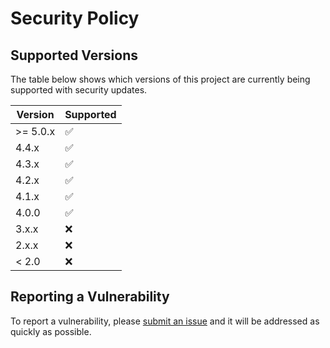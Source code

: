 # Security Policy

## Supported Versions

The table below shows which versions of this project 
are currently being supported with security updates.

| Version   | Supported          |
| --------- | ------------------ |
| \>= 5.0.x | :white_check_mark: |
| 4.4.x     | :white_check_mark: |
| 4.3.x     | :white_check_mark: |
| 4.2.x     | :white_check_mark: |
| 4.1.x     | :white_check_mark: |
| 4.0.0     | :white_check_mark: |
| 3.x.x     | :x:                |
| 2.x.x     | :x:                |
| < 2.0     | :x:                |

## Reporting a Vulnerability

To report a vulnerability, please 
[submit an issue](https://github.com/jeffshurtliff/khoros/issues)
and it will be addressed as quickly as possible.
